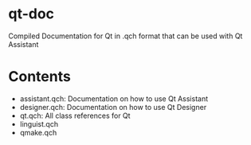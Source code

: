 qt-doc
======

Compiled Documentation for Qt in .qch format that can be used with Qt Assistant

Contents
========

* assistant.qch: Documentation on how to use Qt Assistant
* designer.qch: Documentation on how to use Qt Designer
* qt.qch: All class references for Qt
* linguist.qch
* qmake.qch
